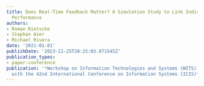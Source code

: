 ```yaml
---
title: Does Real-Time Feedback Matter? A Simulation Study to Link Individual and Organizational
  Performance
authors:
- Roman Rietsche
- Stephan Aier
- Michael Rivera
date: '2021-01-01'
publishDate: '2023-11-25T20:25:03.071545Z'
publication_types:
- paper-conference
publication: '*Workshop on Information Technologies and Systems (WITS) in conjunction
  with the 42nd International Conference on Information Systems (ICIS)*'
---
```

